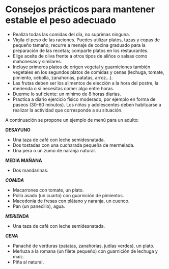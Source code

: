 # Consejos prácticos para mantener estable el peso adecuado

*   Realiza todas las comidas del día, no suprimas ninguna.
*   Vigila el peso de las raciones. Puedes utilizar platos, tazas y copas de pequeño tamaño; recurre a menaje de cocina graduado para la preparación de las recetas; comparte platos en los restaurantes.
*   Elige aceite de oliva frente a otros tipos de aliños o salsas como mahonesas y similares.
*   Incluye primeros platos de origen vegetal y guarniciones también vegetales en los segundos platos de comidas y cenas (lechuga, tomate, pimiento, cebolla, zanahorias, patatas, arroz...).
*   Las frutas deben ser los alimentos de elección a la hora del postre, la merienda o si necesitas comer algo entre horas.
*   Duerme lo suficiente: un mínimo de 8 horas diarias.
*   Practica a diario ejercicio físico moderado, por ejemplo en forma de paseos (30-60 minutos). Los niños y adolescentes deben habituarse a realizar la actividad que corresponde a su situación.

A continuación se propone un ejemplo de menú para un adulto:

**DESAYUNO**

*   Una taza de café con leche semidesnatada.
*   Dos tostadas con una cucharada pequeña de mermelada.
*   Una pera o un zumo de naranja natural.

**MEDIA MAÑANA**

*   Dos mandarinas.

**_COMIDA_**

*   Macarrones con tomate, un plato.
*   Pollo asado (un cuarto) con guarnición de pimientos.
*   Macedonia de fresas con plátano y naranja, un cuenco.
*   Pan (un panecillo), agua.

**_MERIENDA_**

*   Una taza de café con leche semidesnatada.

**_CENA_**

*   Panaché de verduras (patatas, zanahorias, judías verdes), un plato.
*   Merluza a la romana (un filete pequeño) con guarnición de lechuga y maíz.
*   Piña al natural.
